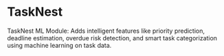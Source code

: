 # TaskNest
TaskNest ML Module: Adds intelligent features like priority prediction, deadline estimation, overdue risk detection, and smart task categorization using machine learning on task data.
